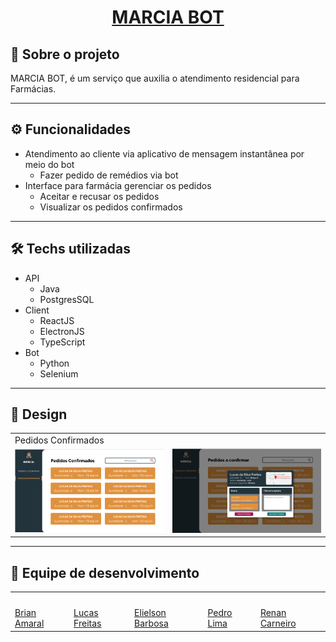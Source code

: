 <h1 align="center">
     <a href="#" alt="MARCIA"> MARCIA BOT</a>
</h1>

## 🤖 Sobre o projeto

MARCIA BOT, é um serviço que auxilia o atendimento residencial para Farmácias.

---

## ⚙️ Funcionalidades

- Atendimento ao cliente via aplicativo de mensagem instantânea por meio do bot
  - Fazer pedido de remédios via bot
- Interface para farmácia gerenciar os pedidos
  - Aceitar e recusar os pedidos
  - Visualizar os pedidos confirmados

---

## 🛠 Techs utilizadas

- API
  - Java
  - PostgresSQL
- Client
  - ReactJS
  - ElectronJS
  - TypeScript
- Bot
  - Python
  - Selenium

---

## 🎨 Design

<table>
  <tr>
    <td colspan="2">Pedidos Confirmados</td>
  <tr>
  <tr>
    <td><img src="./readme/confirmados_tela.png" width=300 /></td><td><img src="./readme/modal_confirmar.png" width=300 /></td>
  </tr>
</table>

---

## 🦸 Equipe de desenvolvimento

  <table>
    <tr>
      <td><img style="border-radius: 50%;" src="https://media-exp1.licdn.com/dms/image/C5603AQGIGSs3TDQMfw/profile-displayphoto-shrink_200_200/0/1606589475490?e=1623888000&v=beta&t=Wqm5O_digI8qVSSaByozO0EOJRvLwuQ8LUx4MhybUDo" width="100px;" alt=""/></td>
      <td><img style="border-radius: 50%;" src="https://avatars.githubusercontent.com/u/54646059?s=460&u=77c62b0b5a1291c08c24cd6c32f25a38b24a9ae1&v=4" width="100px;" alt=""/></td>
      <td>  <img style="border-radius: 50%;" src="https://avatars.githubusercontent.com/u/51054055?v=4" width="100px;" alt=""/></td>
      <td><img style="border-radius: 50%;" src="https://avatars.githubusercontent.com/u/55360675?v=4" width="100px;" alt=""/></td>
      <td><img style="border-radius: 50%;" src="https://avatars.githubusercontent.com/u/51459596?v=4" width="100px;" alt=""/></td>
    </tr>
    <tr>
      <td><a href="https://www.linkedin.com/in/brian-amaral-29013a200/">Brian Amaral</a></td>
      <td><a href="https://www.linkedin.com/in/lucas-freitas090/">Lucas Freitas</a></td>
      <td><a href="https://www.linkedin.com/in/elielson-barbosa-173323151/">Elielson Barbosa</a></td>
      <td><a href="https://www.linkedin.com/in/pedrolimma47821617/">Pedro Lima</a></td>
      <td><a href="https://www.linkedin.com/in/renanfigcarneiro/">Renan Carneiro</a></td>
    </tr>
  </table>
